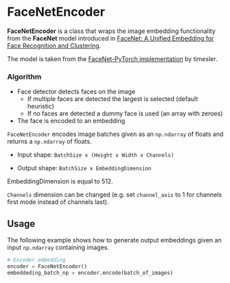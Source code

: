 # FaceNetEncoder

**FaceNetEncoder** is a class that wraps the image embedding functionality from the **FaceNet** model introduced in [FaceNet: A Unified Embedding for Face Recognition and Clustering](https://arxiv.org/abs/1503.03832).

The model is taken from the [FaceNet-PyTorch implementation](https://github.com/timesler/facenet-pytorch) by timesler.

### Algorithm
* Face detector detects faces on the image
    * If multiple faces are detected the largest is selected (default heuristic)
    * If no faces are detected a dummy face is used (an array with zeroes)
* The face is encoded to an embedding

`FaceNetEncoder` encodes image batches given as an `np.ndarray` of floats and returns a `np.ndarray` of floats.

- Input shape: `BatchSize x (Height x Width x Channels)`

- Output shape: `BatchSize x EmbeddingDimension`
  
EmbeddingDimension is equal to 512.

`Channels` dimension can be changed (e.g. set `channel_axis` to 1 for channels first mode instead of channels last).

## Usage

The following example shows how to generate output embeddings given an input `np.ndarray` containing images.

```python
# Encoder embedding 
encoder = FaceNetEncoder()
embeddeding_batch_np = encoder.encode(batch_of_images)    
```
